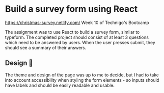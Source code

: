 # Build a survey form using React

https://christmas-survey.netlify.com/
Week 10 of Technigo's Bootcamp

The assignment was to use React to build a survey form, similar to typeform. The completed project should consist of at least 3 questions which need to be answered by users. When the user presses submit, they should see a summary of their answers.

## Design 🎨

The theme and design of the page was up to me to decide, but I had to take into account accessibility when styling the form elements - so inputs should have labels and should be easily readable and usable.
